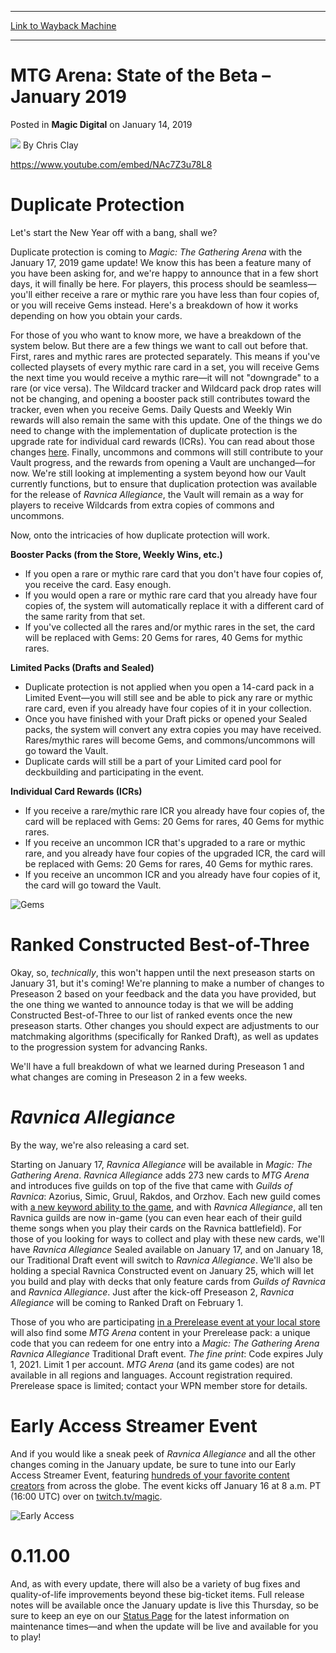 
---
[Link to Wayback Machine](https://web.archive.org/web/20190117173722/https://magic.wizards.com/en/articles/archive/magic-digital/mtg-arena-state-beta-january-2019-01-14)

[_metadata_:author]:- "Chris Clay"
[_metadata_:description]:- "Some much-asked-for changes are coming to MTG Arena with the January update!"
[_metadata_:generator]:- "Drupal 7 (http://drupal.org)"
[_metadata_:node]:- "1378696"
[_metadata_:publish_date]:- "2019-01-14"
[_metadata_:source]:- "div-main-content"
[_metadata_:title]:- "MTG Arena: State of the Beta – January 2019"
[_metadata_:wayback_capture_timestamp]:- "2019-01-17 17:37:22"
[_metadata_:wayback_raw_url]:- "https://web.archive.org/web/20190117173722id_/https://magic.wizards.com/en/articles/archive/magic-digital/mtg-arena-state-beta-january-2019-01-14"
[_metadata_:wayback_url]:- "https://magic.wizards.com/en/articles/archive/magic-digital/mtg-arena-state-beta-january-2019-01-14"
---


MTG Arena: State of the Beta – January 2019
===========================================



 Posted in **Magic Digital**
 on January 14, 2019 






![](https://media.magic.wizards.com/styles/auth_small/public/images/person/Chris%20Clay.jpg)
By Chris Clay











<https://www.youtube.com/embed/NAc7Z3u78L8>


Duplicate Protection
====================


Let's start the New Year off with a bang, shall we?


Duplicate protection is coming to *Magic: The Gathering Arena* with the January 17, 2019 game update! We know this has been a feature many of you have been asking for, and we're happy to announce that in a few short days, it will finally be here. For players, this process should be seamless—you'll either receive a rare or mythic rare you have less than four copies of, or you will receive Gems instead. Here's a breakdown of how it works depending on how you obtain your cards.


For those of you who want to know more, we have a breakdown of the system below. But there are a few things we want to call out before that. First, rares and mythic rares are protected separately. This means if you've collected playsets of every mythic rare card in a set, you will receive Gems the next time you would receive a mythic rare—it will not "downgrade" to a rare (or vice versa). The Wildcard tracker and Wildcard pack drop rates will not be changing, and opening a booster pack still contributes toward the tracker, even when you receive Gems. Daily Quests and Weekly Win rewards will also remain the same with this update. One of the things we do need to change with the implementation of duplicate protection is the upgrade rate for individual card rewards (ICRs). You can read about those changes [here](https://forums.mtgarena.com/forums/threads/44953). Finally, uncommons and commons will still contribute to your Vault progress, and the rewards from opening a Vault are unchanged—for now. We're still looking at implementing a system beyond how our Vault currently functions, but to ensure that duplication protection was available for the release of *Ravnica Allegiance*, the Vault will remain as a way for players to receive Wildcards from extra copies of commons and uncommons.


Now, onto the intricacies of how duplicate protection will work.


**Booster Packs (from the Store, Weekly Wins, etc.)**


* If you open a rare or mythic rare card that you don't have four copies of, you receive the card. Easy enough.
* If you would open a rare or mythic rare card that you already have four copies of, the system will automatically replace it with a different card of the same rarity from that set.
* If you've collected all the rares and/or mythic rares in the set, the card will be replaced with Gems: 20 Gems for rares, 40 Gems for mythic rares.

**Limited Packs (Drafts and Sealed)**


* Duplicate protection is not applied when you open a 14-card pack in a Limited Event—you will still see and be able to pick any rare or mythic rare card, even if you already have four copies of it in your collection.
* Once you have finished with your Draft picks or opened your Sealed packs, the system will convert any extra copies you may have received. Rares/mythic rares will become Gems, and commons/uncommons will go toward the Vault.
* Duplicate cards will still be a part of your Limited card pool for deckbuilding and participating in the event.

**Individual Card Rewards (ICRs)**


* If you receive a rare/mythic rare ICR you already have four copies of, the card will be replaced with Gems: 20 Gems for rares, 40 Gems for mythic rares.
* If you receive an uncommon ICR that's upgraded to a rare or mythic rare, and you already have four copies of the upgraded ICR, the card will be replaced with Gems: 20 Gems for rares, 40 Gems for mythic rares.
* If you receive an uncommon ICR and you already have four copies of it, the card will go toward the Vault.

![Gems](https://media.wizards.com/2019/images/daily/gemCard.png)


Ranked Constructed Best-of-Three
================================


Okay, so, *technically*, this won't happen until the next preseason starts on January 31, but it's coming! We're planning to make a number of changes to Preseason 2 based on your feedback and the data you have provided, but the one thing we wanted to announce today is that we will be adding Constructed Best-of-Three to our list of ranked events once the new preseason starts. Other changes you should expect are adjustments to our matchmaking algorithms (specifically for Ranked Draft), as well as updates to the progression system for advancing Ranks.


We'll have a full breakdown of what we learned during Preseason 1 and what changes are coming in Preseason 2 in a few weeks.


*Ravnica Allegiance*
====================


By the way, we're also releasing a card set.


Starting on January 17, *Ravnica Allegiance* will be available in *Magic: The Gathering* *Arena*. *Ravnica Allegiance* adds 273 new cards to *MTG Arena* and introduces five guilds on top of the five that came with *Guilds of Ravnica*: Azorius, Simic, Gruul, Rakdos, and Orzhov. Each new guild comes with [a new keyword ability to the game](https://magic.wizards.com/en/articles/archive/feature/ravnica-allegiance-mechanics-2018-12-17), and with *Ravnica Allegiance*, all ten Ravnica guilds are now in-game (you can even hear each of their guild theme songs when you play their cards on the Ravnica battlefield). For those of you looking for ways to collect and play with these new cards, we'll have *Ravnica Allegiance* Sealed available on January 17, and on January 18, our Traditional Draft event will switch to *Ravnica Allegiance*. We'll also be holding a special Ravnica Constructed event on January 25, which will let you build and play with decks that only feature cards from *Guilds of Ravnica* and *Ravnica Allegiance*. Just after the kick-off Preseason 2, *Ravnica Allegiance* will be coming to Ranked Draft on February 1.


Those of you who are participating [in a Prerelease event at your local store](https://magic.wizards.com/en/event-types/prerelease) will also find some *MTG Arena* content in your Prerelease pack: a unique code that you can redeem for one entry into a *Magic: The Gathering* *Arena* *Ravnica Allegiance* Traditional Draft event. *The fine print*: Code expires July 1, 2021. Limit 1 per account. *MTG Arena* (and its game codes) are not available in all regions and languages. Account registration required. Prerelease space is limited; contact your WPN member store for details.


Early Access Streamer Event
===========================


And if you would like a sneak peek of *Ravnica Allegiance* and all the other changes coming in the January update, be sure to tune into our Early Access Streamer Event, featuring [hundreds of your favorite content creators](https://magic.wizards.com/en/mtgarena/creators) from across the globe. The event kicks off January 16 at 8 a.m. PT (16:00 UTC) over on [twitch.tv/magic](https://www.twitch.tv/magic).


![Early Access](https://media.wizards.com/2019/images/daily/DwAzr0tWsAMkL8g.jpg)


0.11.00
=======


And, as with every update, there will also be a variety of bug fixes and quality-of-life improvements beyond these big-ticket items. Full release notes will be available once the January update is live this Thursday, so be sure to keep an eye on our [Status Page](https://magicthegatheringarena.statuspage.io/) for the latest information on maintenance times—and when the update will be live and available for you to play!







